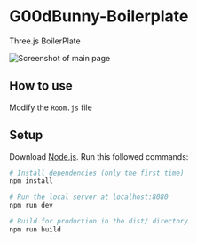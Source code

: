 # G00dBunny-Boilerplate
Three.js BoilerPlate

![Screenshot of main page](../../Portfolio/G00dBunny-BoilerPlate/public/main-page.svg)

## How to use
Modify the `Room.js` file

## Setup
Download [Node.js](https://nodejs.org/en/download/).
Run this followed commands:

``` bash
# Install dependencies (only the first time)
npm install

# Run the local server at localhost:8080
npm run dev

# Build for production in the dist/ directory
npm run build
```
